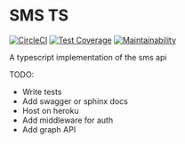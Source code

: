# SMS TS
[![CircleCI](https://circleci.com/gh/Elbertbiggs360/smsts.svg?style=svg)](https://circleci.com/gh/Elbertbiggs360/smsts)
[![Test Coverage](https://api.codeclimate.com/v1/badges/44847f8759ddd867398f/test_coverage)](https://codeclimate.com/github/Elbertbiggs360/smsts/test_coverage)
[![Maintainability](https://api.codeclimate.com/v1/badges/44847f8759ddd867398f/maintainability)](https://codeclimate.com/github/Elbertbiggs360/smsts/maintainability)

A typescript implementation of the sms api

TODO:

- Write tests
- Add swagger or sphinx docs
- Host on heroku
- Add middleware for auth
- Add graph API
